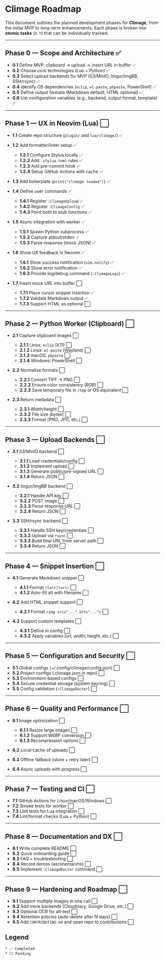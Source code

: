 # Climage Roadmap

This document outlines the planned development phases for **Climage**, from the initial MVP to long-term enhancements.
Each phase is broken into **atomic tasks** (`X.Y`) that can be individually tracked.

---

## Phase 0 — Scope and Architecture ✅

* **0.1** Define MVP: clipboard → upload → insert URL in buffer ✅
* **0.2** Choose core technologies (Lua + Python) ✅
* **0.3** Select upload backends for MVP (S3/MinIO, Imgur/ImgBB, SSH/rsync) ✅
* **0.4** Identify OS dependencies (`xclip`, `wl-paste`, `pbpaste`, PowerShell) ✅
* **0.5** Define output formats (Markdown default, HTML optional) ✅
* **0.6** List configuration variables (e.g., backend, output format, template) ✅

---

## Phase 1 — UX in Neovim (Lua) ⬜

* **1.1** Create repo structure (`plugin/` and `lua/climage/`) ✅
* **1.2** Add formatter/linter setup ✅

  * **1.2.1** Configure Stylua locally ✅
  * **1.2.2** Add `.stylua.toml` rules ✅
  * **1.2.3** Add pre-commit hook ✅
  * **1.2.4** Setup GitHub Actions with cache ✅
* **1.3** Add boilerplate (`print("climage loaded")`) ✅
* **1.4** Define user commands ✅

  * **1.4.1** Register `:ClimageUpload` ✅
  * **1.4.2** Register `:ClimageConfig` ✅
  * **1.4.3** Point both to stub functions ✅
* **1.5** Async integration with worker ✅

  * **1.5.1** Spawn Python subprocess ✅
  * **1.5.2** Capture stdout/stderr ✅
  * **1.5.3** Parse response (mock JSON) ✅
* **1.6** Show UX feedback in Neovim ✅

  * **1.6.1** Show success notification (`vim.notify`) ✅
  * **1.6.2** Show error notification ✅
  * **1.6.3** Provide log/debug command (`:ClimageLogs`) ✅
* **1.7** Insert mock URL into buffer ⬜

  * **1.7.1** Place cursor snippet insertion ✅
  * **1.7.2** Validate Markdown output ✅
  * **1.7.3** Support HTML as optional ⬜

---

## Phase 2 — Python Worker (Clipboard) ⬜

* **2.1** Capture clipboard images ⬜

  * **2.1.1** Linux: `xclip` (X11) ⬜
  * **2.1.2** Linux: `wl-paste` (Wayland) ⬜
  * **2.1.3** macOS: `pbpaste` ⬜
  * **2.1.4** Windows: PowerShell ⬜
* **2.2** Normalize formats ⬜

  * **2.2.1** Convert TIFF → PNG ⬜
  * **2.2.2** Ensure color consistency (RGB) ⬜
  * **2.2.3** Save temporary file in `/tmp` or OS equivalent ⬜
* **2.3** Return metadata ⬜

  * **2.3.1** Width/height ⬜
  * **2.3.2** File size (bytes) ⬜
  * **2.3.3** Format (PNG, JPG, etc.) ⬜

---

## Phase 3 — Upload Backends ⬜

* **3.1** S3/MinIO backend ⬜

  * **3.1.1** Load credentials/config ⬜
  * **3.1.2** Implement upload ⬜
  * **3.1.3** Generate public/pre-signed URL ⬜
  * **3.1.4** Return JSON ⬜
* **3.2** Imgur/ImgBB backend ⬜

  * **3.2.1** Handle API key ⬜
  * **3.2.2** POST image ⬜
  * **3.2.3** Parse response URL ⬜
  * **3.2.4** Return JSON ⬜
* **3.3** SSH/rsync backend ⬜

  * **3.3.1** Handle SSH key/credentials ⬜
  * **3.3.2** Upload via `rsync` ⬜
  * **3.3.3** Build final URL from server path ⬜
  * **3.3.4** Return JSON ⬜

---

## Phase 4 — Snippet Insertion ⬜

* **4.1** Generate Markdown snippet ⬜

  * **4.1.1** Format `![alt](url)` ⬜
  * **4.1.2** Auto-fill alt with filename ⬜
* **4.2** Add HTML snippet support ⬜

  * **4.2.1** Format `<img src="..." alt="...">` ⬜
* **4.3** Support custom templates ⬜

  * **4.3.1** Define in config ⬜
  * **4.3.2** Apply variables (url, width, height, etc.) ⬜

---

## Phase 5 — Configuration and Security ⬜

* **5.1** Global configs (\~/.config/climage/config.json) ⬜
* **5.2** Project configs (.climage.json in repo) ⬜
* **5.3** Environment-based configs ⬜
* **5.4** Secure credential storage (system keyring) ⬜
* **5.5** Config validation (`:ClimageDoctor`) ⬜

---

## Phase 6 — Quality and Performance ⬜

* **6.1** Image optimization ⬜

  * **6.1.1** Resize large images ⬜
  * **6.1.2** Support WEBP conversion ⬜
  * **6.1.3** Recompression options ⬜
* **6.2** Local cache of uploads ⬜
* **6.3** Offline fallback (store + retry later) ⬜
* **6.4** Async uploads with progress ⬜

---

## Phase 7 — Testing and CI ⬜

* **7.1** GitHub Actions for Linux/macOS/Windows ⬜
* **7.2** Smoke tests for worker ⬜
* **7.3** Unit tests for Lua integration ⬜
* **7.4** Lint/format checks (Lua + Python) ⬜

---

## Phase 8 — Documentation and DX ⬜

* **8.1** Write complete README ⬜
* **8.2** Quick onboarding guide ⬜
* **8.3** FAQ + troubleshooting ⬜
* **8.4** Record demos (asciinema/vhs) ⬜
* **8.5** Implement `:ClimageDoctor` command ⬜

---

## Phase 9 — Hardening and Roadmap ⬜

* **9.1** Support multiple images in one call ⬜
* **9.2** Add more backends (Cloudinary, Google Drive, etc.) ⬜
* **9.3** Optional OCR for alt-text ⬜
* **9.4** Retention policies (auto-delete after N days) ⬜
* **9.5** Add `CONTRIBUTING.md` and open repo to contributions ⬜

## Legend
    * ✅ Completed
    * ⬜ Pending
